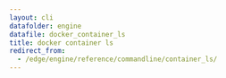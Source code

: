 ```yaml
---
layout: cli
datafolder: engine
datafile: docker_container_ls
title: docker container ls
redirect_from:
  - /edge/engine/reference/commandline/container_ls/
---
```


